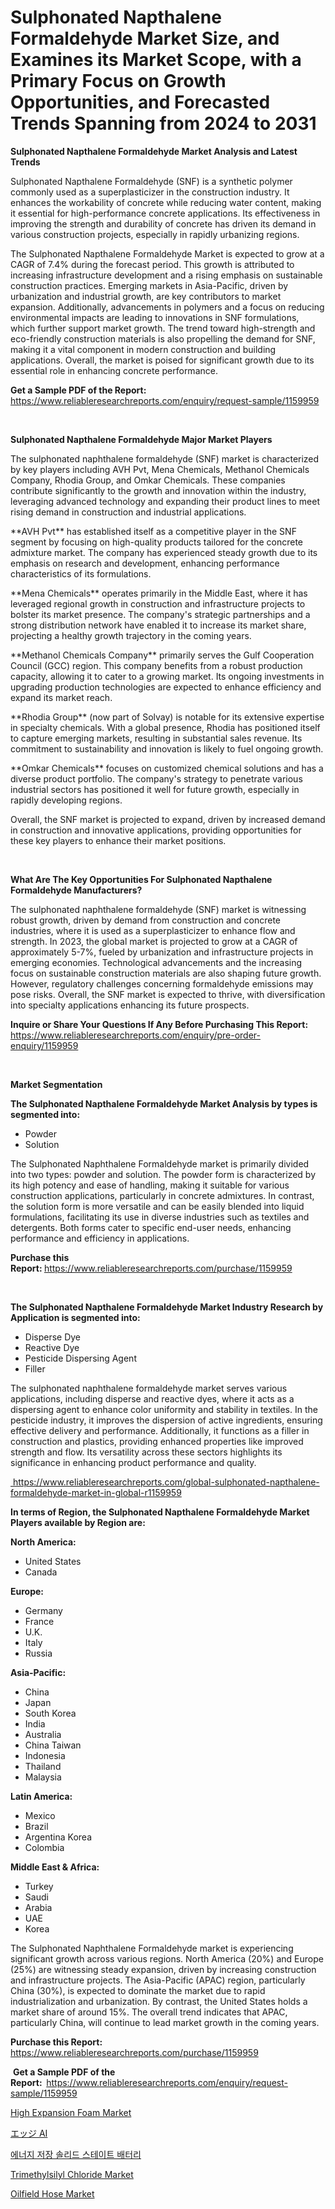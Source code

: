 <p><h1>Sulphonated Napthalene Formaldehyde Market Size, and Examines its Market Scope, with a Primary Focus on Growth Opportunities, and Forecasted Trends Spanning from 2024 to 2031</h1></p><p><strong>Sulphonated Napthalene Formaldehyde Market Analysis and Latest Trends</strong></p>
<p><p>Sulphonated Napthalene Formaldehyde (SNF) is a synthetic polymer commonly used as a superplasticizer in the construction industry. It enhances the workability of concrete while reducing water content, making it essential for high-performance concrete applications. Its effectiveness in improving the strength and durability of concrete has driven its demand in various construction projects, especially in rapidly urbanizing regions.</p><p>The Sulphonated Napthalene Formaldehyde Market is expected to grow at a CAGR of 7.4% during the forecast period. This growth is attributed to increasing infrastructure development and a rising emphasis on sustainable construction practices. Emerging markets in Asia-Pacific, driven by urbanization and industrial growth, are key contributors to market expansion. Additionally, advancements in polymers and a focus on reducing environmental impacts are leading to innovations in SNF formulations, which further support market growth. The trend toward high-strength and eco-friendly construction materials is also propelling the demand for SNF, making it a vital component in modern construction and building applications. Overall, the market is poised for significant growth due to its essential role in enhancing concrete performance.</p></p>
<p><strong>Get a Sample PDF of the Report:&nbsp;</strong> <a href="https://www.reliableresearchreports.com/enquiry/request-sample/1159959">https://www.reliableresearchreports.com/enquiry/request-sample/1159959</a></p>
<p>&nbsp;</p>
<p><strong>Sulphonated Napthalene Formaldehyde Major Market Players</strong></p>
<p><p>The sulphonated naphthalene formaldehyde (SNF) market is characterized by key players including AVH Pvt, Mena Chemicals, Methanol Chemicals Company, Rhodia Group, and Omkar Chemicals. These companies contribute significantly to the growth and innovation within the industry, leveraging advanced technology and expanding their product lines to meet rising demand in construction and industrial applications.</p><p>**AVH Pvt** has established itself as a competitive player in the SNF segment by focusing on high-quality products tailored for the concrete admixture market. The company has experienced steady growth due to its emphasis on research and development, enhancing performance characteristics of its formulations.</p><p>**Mena Chemicals** operates primarily in the Middle East, where it has leveraged regional growth in construction and infrastructure projects to bolster its market presence. The company's strategic partnerships and a strong distribution network have enabled it to increase its market share, projecting a healthy growth trajectory in the coming years.</p><p>**Methanol Chemicals Company** primarily serves the Gulf Cooperation Council (GCC) region. This company benefits from a robust production capacity, allowing it to cater to a growing market. Its ongoing investments in upgrading production technologies are expected to enhance efficiency and expand its market reach.</p><p>**Rhodia Group** (now part of Solvay) is notable for its extensive expertise in specialty chemicals. With a global presence, Rhodia has positioned itself to capture emerging markets, resulting in substantial sales revenue. Its commitment to sustainability and innovation is likely to fuel ongoing growth.</p><p>**Omkar Chemicals** focuses on customized chemical solutions and has a diverse product portfolio. The company's strategy to penetrate various industrial sectors has positioned it well for future growth, especially in rapidly developing regions.</p><p>Overall, the SNF market is projected to expand, driven by increased demand in construction and innovative applications, providing opportunities for these key players to enhance their market positions.</p></p>
<p>&nbsp;</p>
<p><strong>What Are The Key Opportunities For Sulphonated Napthalene Formaldehyde Manufacturers?</strong></p>
<p><p>The sulphonated naphthalene formaldehyde (SNF) market is witnessing robust growth, driven by demand from construction and concrete industries, where it is used as a superplasticizer to enhance flow and strength. In 2023, the global market is projected to grow at a CAGR of approximately 5-7%, fueled by urbanization and infrastructure projects in emerging economies. Technological advancements and the increasing focus on sustainable construction materials are also shaping future growth. However, regulatory challenges concerning formaldehyde emissions may pose risks. Overall, the SNF market is expected to thrive, with diversification into specialty applications enhancing its future prospects.</p></p>
<p><strong>Inquire or Share Your Questions If Any Before Purchasing This Report:</strong> <a href="https://www.reliableresearchreports.com/enquiry/pre-order-enquiry/1159959">https://www.reliableresearchreports.com/enquiry/pre-order-enquiry/1159959</a></p>
<p>&nbsp;</p>
<p><strong>Market Segmentation</strong></p>
<p><strong>The Sulphonated Napthalene Formaldehyde Market Analysis by types is segmented into:</strong></p>
<p><ul><li>Powder</li><li>Solution</li></ul></p>
<p><p>The Sulphonated Naphthalene Formaldehyde market is primarily divided into two types: powder and solution. The powder form is characterized by its high potency and ease of handling, making it suitable for various construction applications, particularly in concrete admixtures. In contrast, the solution form is more versatile and can be easily blended into liquid formulations, facilitating its use in diverse industries such as textiles and detergents. Both forms cater to specific end-user needs, enhancing performance and efficiency in applications.</p></p>
<p><strong>Purchase this Report:&nbsp;</strong><a href="https://www.reliableresearchreports.com/purchase/1159959">https://www.reliableresearchreports.com/purchase/1159959</a></p>
<p>&nbsp;</p>
<p><strong>The Sulphonated Napthalene Formaldehyde Market Industry Research by Application is segmented into:</strong></p>
<p><ul><li>Disperse Dye</li><li>Reactive Dye</li><li>Pesticide Dispersing Agent</li><li>Filler</li></ul></p>
<p><p>The sulphonated naphthalene formaldehyde market serves various applications, including disperse and reactive dyes, where it acts as a dispersing agent to enhance color uniformity and stability in textiles. In the pesticide industry, it improves the dispersion of active ingredients, ensuring effective delivery and performance. Additionally, it functions as a filler in construction and plastics, providing enhanced properties like improved strength and flow. Its versatility across these sectors highlights its significance in enhancing product performance and quality.</p></p>
<p><a href="https://www.reliableresearchreports.com/global-sulphonated-napthalene-formaldehyde-market-in-global-r1159959">&nbsp;https://www.reliableresearchreports.com/global-sulphonated-napthalene-formaldehyde-market-in-global-r1159959</a></p>
<p><strong>In terms of Region, the Sulphonated Napthalene Formaldehyde Market Players available by Region are:</strong></p>
<p>
    <p> <strong> North America: </strong>
        <ul>
            <li>United States</li>
            <li>Canada</li>
        </ul>
        </p> 
    <p> <strong> Europe: </strong>
        <ul>
            <li>Germany</li>
            <li>France</li>
            <li>U.K.</li>
            <li>Italy</li>
            <li>Russia</li>
        </ul>
        </p> 
    <p> <strong> Asia-Pacific: </strong>
        <ul>
            <li>China</li>
            <li>Japan</li>
            <li>South Korea</li>
            <li>India</li>
            <li>Australia</li>
            <li>China Taiwan</li>
            <li>Indonesia</li>
            <li>Thailand</li>
            <li>Malaysia</li>
        </ul>
        </p> 
    <p> <strong> Latin America: </strong>
        <ul>
            <li>Mexico</li>
            <li>Brazil</li>
            <li>Argentina Korea</li>
            <li>Colombia</li>
        </ul>
        </p> 
    <p> <strong> Middle East & Africa: </strong>
        <ul>
            <li>Turkey</li>
            <li>Saudi</li>
            <li>Arabia</li>
            <li>UAE</li>
            <li>Korea</li>
        </ul>
    </p>
    </p>
<p><p>The Sulphonated Naphthalene Formaldehyde market is experiencing significant growth across various regions. North America (20%) and Europe (25%) are witnessing steady expansion, driven by increasing construction and infrastructure projects. The Asia-Pacific (APAC) region, particularly China (30%), is expected to dominate the market due to rapid industrialization and urbanization. By contrast, the United States holds a market share of around 15%. The overall trend indicates that APAC, particularly China, will continue to lead market growth in the coming years.</p></p>
<p><strong>Purchase this Report: </strong><a href="https://www.reliableresearchreports.com/purchase/1159959">https://www.reliableresearchreports.com/purchase/1159959</a></p>
<p>&nbsp;<strong>Get a Sample PDF of the Report:&nbsp;&nbsp;</strong><a href="https://www.reliableresearchreports.com/enquiry/request-sample/1159959">https://www.reliableresearchreports.com/enquiry/request-sample/1159959</a></p>
<p><strong></strong></p>
<p><p><a href="https://www.linkedin.com/pulse/global-high-expansion-foam-industry-types-applications-mgpif?trackingId=hHcsU6QSTKidjqZ3Uyt2MQ%3D%3D">High Expansion Foam Market</a></p><p><a href="https://medium.com/@rot5z9maragh/edge-ai-market-%E3%81%AE%E3%82%B0%E3%83%AD%E3%83%BC%E3%83%90%E3%83%AB%E5%B8%82%E5%A0%B4%E6%A6%82%E8%A6%81%E3%81%AF-%E4%B8%96%E7%95%8C%E3%81%8A%E3%82%88%E3%81%B3%E4%B8%BB%E8%A6%81%E5%B8%82%E5%A0%B4%E3%81%AB%E3%81%8A%E3%81%91%E3%82%8B%E6%A5%AD%E7%95%8C%E3%81%AB%E5%BD%B1%E9%9F%BF%E3%82%92%E4%B8%8E%E3%81%88%E3%82%8B%E4%B8%BB%E8%A6%81%E3%81%AA%E3%83%88%E3%83%AC%E3%83%B3%E3%83%89%E3%81%AB%E3%81%A4%E3%81%84%E3%81%A6-%E7%8B%AC%E8%87%AA%E3%81%AE%E8%A6%96%E7%82%B9%E3%82%92%E6%8F%90%E4%BE%9B%E3%81%97%E3%81%BE%E3%81%99-4fa8bb0f639c">エッジ AI</a></p><p><a href="https://medium.com/@cornishaerials/energy-storage-solid-state-batteries-market-%EC%9D%98-%EA%B8%80%EB%A1%9C%EB%B2%8C-%EC%8B%9C%EC%9E%A5-%EA%B0%9C%EC%9A%94%EB%8A%94-%EC%A0%84-%EC%84%B8%EA%B3%84-%EB%B0%8F-%EC%A3%BC%EC%9A%94-%EC%8B%9C%EC%9E%A5%EC%9D%98-%EC%82%B0%EC%97%85%EC%97%90-%EC%98%81%ED%96%A5%EC%9D%84-%EB%AF%B8%EC%B9%98%EB%8A%94-%EC%A3%BC%EC%9A%94-%ED%8A%B8%EB%A0%8C%EB%93%9C%EC%97%90-%EB%8C%80%ED%95%9C-%EB%8F%85%ED%8A%B9%ED%95%9C-dad7533428f1">에너지 저장 솔리드 스테이트 배터리</a></p><p><a href="https://issuu.com/reportprime-2/docs/trimethylsilyl-chloride-market-size_7a429e582280c8">Trimethylsilyl Chloride Market</a></p><p><a href="https://www.linkedin.com/pulse/strategic-roadmap-global-oilfield-hose-market-insights-opportunities-xhqqf?trackingId=FWzbpjTlSZWwBYJoQcC39g%3D%3D">Oilfield Hose Market</a></p></p>
